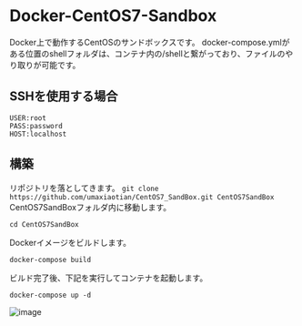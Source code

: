 # Docker-CentOS7-Sandbox
  Docker上で動作するCentOSのサンドボックスです。
docker-compose.ymlがある位置のshellフォルダは、コンテナ内の/shellと繋がっており、ファイルのやり取りが可能です。

## SSHを使用する場合
```
USER:root
PASS:password
HOST:localhost
```


## 構築
リポジトリを落としてきます。
``
git clone https://github.com/umaxiaotian/CentOS7_SandBox.git CentOS7SandBox
``
CentOS7SandBoxフォルダ内に移動します。
```
cd CentOS7SandBox
```
Dockerイメージをビルドします。
```
docker-compose build
```
ビルド完了後、下記を実行してコンテナを起動します。
```
docker-compose up -d
```
![image](https://user-images.githubusercontent.com/29545778/169651057-29b2fc93-f9dd-43af-8e45-4aade86f6e02.png)
